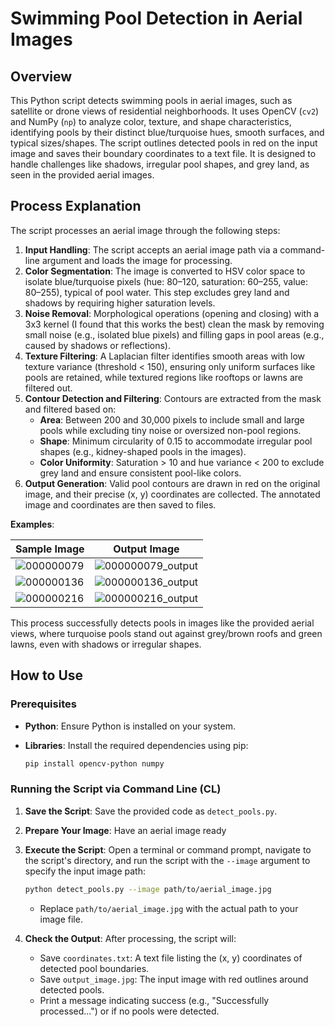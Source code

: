 # Swimming Pool Detection in Aerial Images

## Overview
This Python script detects swimming pools in aerial images, such as satellite or drone views of residential neighborhoods. It uses OpenCV (`cv2`) and NumPy (`np`) to analyze color, texture, and shape characteristics, identifying pools by their distinct blue/turquoise hues, smooth surfaces, and typical sizes/shapes. The script outlines detected pools in red on the input image and saves their boundary coordinates to a text file. It is designed to handle challenges like shadows, irregular pool shapes, and grey land, as seen in the provided aerial images.

## Process Explanation
The script processes an aerial image through the following steps:

1. **Input Handling**: The script accepts an aerial image path via a command-line argument and loads the image for processing.
2. **Color Segmentation**: The image is converted to HSV color space to isolate blue/turquoise pixels (hue: 80–120, saturation: 60–255, value: 80–255), typical of pool water. This step excludes grey land and shadows by requiring higher saturation levels.
3. **Noise Removal**: Morphological operations (opening and closing) with a 3x3 kernel (I found that this works the best) clean the mask by removing small noise (e.g., isolated blue pixels) and filling gaps in pool areas (e.g., caused by shadows or reflections).
4. **Texture Filtering**: A Laplacian filter identifies smooth areas with low texture variance (threshold < 150), ensuring only uniform surfaces like pools are retained, while textured regions like rooftops or lawns are filtered out.
5. **Contour Detection and Filtering**: Contours are extracted from the mask and filtered based on:
   - **Area**: Between 200 and 30,000 pixels to include small and large pools while excluding tiny noise or oversized non-pool regions.
   - **Shape**: Minimum circularity of 0.15 to accommodate irregular pool shapes (e.g., kidney-shaped pools in the images).
   - **Color Uniformity**: Saturation > 10 and hue variance < 200 to exclude grey land and ensure consistent pool-like colors.
6. **Output Generation**: Valid pool contours are drawn in red on the original image, and their precise (x, y) coordinates are collected. The annotated image and coordinates are then saved to files.

**Examples**:

| Sample Image | Output Image |
|-------------|-------------|
| ![000000079](https://yourkln.com/assets/000000079.jpg) | ![000000079_output](https://yourkln.com/assets/000000079_output.jpg) |
| ![000000136](https://yourkln.com/assets/000000136.jpg) | ![000000136_output](https://yourkln.com/assets/000000136_output.jpg) |
| ![000000216](https://yourkln.com/assets/000000216.jpg) | ![000000216_output](https://yourkln.com/assets/000000216_output.jpg) |



This process successfully detects pools in images like the provided aerial views, where turquoise pools stand out against grey/brown roofs and green lawns, even with shadows or irregular shapes.

## How to Use

### Prerequisites
- **Python**: Ensure Python is installed on your system.
- **Libraries**: Install the required dependencies using pip:
  
  ```bash
  pip install opencv-python numpy
  ```

### Running the Script via Command Line (CL)
1. **Save the Script**: Save the provided code as `detect_pools.py`.
2. **Prepare Your Image**: Have an aerial image ready
3. **Execute the Script**: Open a terminal or command prompt, navigate to the script's directory, and run the script with the `--image` argument to specify the input image path:
   
   ```bash
   python detect_pools.py --image path/to/aerial_image.jpg
   ```
   
   - Replace `path/to/aerial_image.jpg` with the actual path to your image file.
     
5. **Check the Output**: After processing, the script will:
   - Save `coordinates.txt`: A text file listing the (x, y) coordinates of detected pool boundaries.
   - Save `output_image.jpg`: The input image with red outlines around detected pools.
   - Print a message indicating success (e.g., "Successfully processed...") or if no pools were detected.
